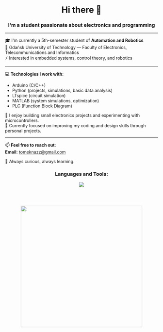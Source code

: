 <h1 align="center">Hi there 👋</h1>
<h3 align="center">I'm a student passionate about electronics and programming</h3>

---

🎓 I'm currently a 5th-semester student of **Automation and Robotics**  
📍 Gdańsk University of Technology — Faculty of Electronics, Telecommunications and Informatics  
⚡ Interested in embedded systems, control theory, and robotics



---

💻 **Technologies I work with:**

- Arduino (C/C++)
- Python (projects, simulations, basic data analysis)
- LTspice (circuit simulation)
- MATLAB (system simulations, optimization)
- PLC (Function Block Diagram)

🔧 I enjoy building small electronics projects and experimenting with microcontrollers.  
🎯 Currently focused on improving my coding and design skills through personal projects.

---

📫 **Feel free to reach out:**  
**Email:** tomeknazz@gmail.com  

🌱 Always curious, always learning.


<h3 align="center">Languages and Tools:</h3>
<p align="center">
  <a href="https://github.com/tomeknazz">
    <img src="https://skillicons.dev/icons?i=c,cpp,py,html,css,matlab,octave,git,github,visualstudio,vscode,pycharm,arduino,stackoverflow,ai,windows,discord" />
  </a>
</p>
 <br><br> 
    <!-- Github language stats-->
<p align="center">
    <a href="https://github.com/anuraghazra/github-readme-stats"><img align="center" width="400" src="https://github-readme-stats.vercel.app/api/top-langs/?username=tomeknazz&layout=donut&theme=tokyonight&hide_border=true"/>
    <br><br>
</p>
